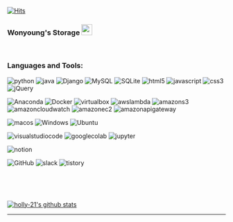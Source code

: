 [![Hits](https://hits.seeyoufarm.com/api/count/incr/badge.svg?url=https%3A%2F%2Fgithub.com%2Fholly-21%2Fhit-counter&count_bg=%233DC841&title_bg=%23555555&icon=&icon_color=%23E7E7E7&title=hits&edge_flat=false)](https://hits.seeyoufarm.com)



### Wonyoung's Storage <a href="https://github.com/holly-21"><img src="https://media.giphy.com/media/hvRJCLFzcasrR4ia7z/giphy.gif" width="25px"></a>

<!-- ## I'm a student, and a software engineer!
- 🌱 I'm currently woking on a [TEAMLAB](https://www.notion.so/TEAMLAB-d690ca4b3f4d44449520ed21e9b51739)!
- 🙃 I'm currently learning everything!
- 👥 I'm looking to collaborate with other content creators.
<br/>

### Connect with me:
[![Notion Badge](http://img.shields.io/badge/-PORTFOLIO-F6F6F6?style=flat-square&logo=notion&logoColor=black&link=https://crystalline-telescope-3c1.notion.site/Wonyoung-Park-662a88460461455e8063b684c7957a61)](링크)
[![GitHub Badge](http://img.shields.io/badge/-GitHub%20CV-000000?style=flat-square&logo=github&link=https://holly-21.github.io/)](https://holly-21.github.io/)
-->
<br/>

### Languages and Tools:
![python](https://img.shields.io/badge/python-ffffff?style=for-the-badge&logo=python)
![java](https://img.shields.io/badge/Java-ED8B00?style=for-the-badge&logo=openjdk&logoColor=white)
![Django](https://img.shields.io/badge/Django-092E20?style=for-the-badge&logo=Django)
![MySQL](https://img.shields.io/badge/MySQL-4479A1?style=for-the-badge&logo=MySQL&logoColor=white)
![SQLite](https://img.shields.io/badge/SQLite-003B57?style=for-the-badge&logo=sqlite)
![html5](https://img.shields.io/badge/html5-E34F26?style=for-the-badge&logo=html5&logoColor=white)
![javascript](https://img.shields.io/badge/javascript-F7DF1E?style=for-the-badge&logo=javascript&logoColor=white)
![css3](https://img.shields.io/badge/css3-1572B6?style=for-the-badge&logo=css3)
![jQuery](https://img.shields.io/badge/jQuery-0769AD?style=for-the-badge&logo=jQuery)

<!--
![Vue.js](https://img.shields.io/badge/Vue.js-4FC08D?style=for-the-badge&logo=Vue.js&logoColor=white)
![Node.js](https://img.shields.io/badge/Node.js-ffffff?style=for-the-badge&logo=Node.js)
![express](https://img.shields.io/badge/express-000000?style=for-the-badge&logo=express&logoColor=white)
![C++](https://img.shields.io/badge/C++-00599C?style=for-the-badge&logo=C++)
![mongodb](https://img.shields.io/badge/mongodb-ffffff?style=for-the-badge&logo=mongodb)
-->

![Anaconda](https://img.shields.io/badge/Anaconda-ffffff?style=for-the-badge&logo=Anaconda)
![Docker](https://img.shields.io/badge/Docker-2496ED?style=for-the-badge&logo=Docker&logoColor=white)
![virtualbox](https://img.shields.io/badge/virtualbox-183A61?style=for-the-badge&logo=virtualbox)
![awslambda](https://img.shields.io/badge/awslambda-FF9900?style=for-the-badge&logo=awslambda&logoColor=white)
![amazons3](https://img.shields.io/badge/amazons3-569A31?style=for-the-badge&logo=amazons3&logoColor=white)
![amazoncloudwatch](https://img.shields.io/badge/amazoncloudwatch-FF4F8B?style=for-the-badge&logo=amazoncloudwatch&logoColor=white)
![amazonec2](https://img.shields.io/badge/amazonec2-FF9900?style=for-the-badge&logo=amazonec2&logoColor=white)
![amazonapigateway](https://img.shields.io/badge/amazonapigateway-FF4F8B?style=for-the-badge&logo=amazonapigateway&logoColor=white)

![macos](https://img.shields.io/badge/macos-000000?style=for-the-badge&logo=macos)
![Windows](https://img.shields.io/badge/Windows-0078D6?style=for-the-badge&logo=Windows)
![Ubuntu](https://img.shields.io/badge/Ubuntu-ffffff?style=for-the-badge&logo=Ubuntu)

![visualstudiocode](https://img.shields.io/badge/visualstudiocode-007ACC?style=for-the-badge&logo=visualstudiocode)
![googlecolab](https://img.shields.io/badge/googlecolab-ffffff?style=for-the-badge&logo=googlecolab)
![jupyter](https://img.shields.io/badge/jupyter-ffffff?style=for-the-badge&logo=jupyter)

![notion](https://img.shields.io/badge/notion-000000?style=for-the-badge&logo=notion)
<!--![Git](https://img.shields.io/badge/Git-F05032?style=for-the-badge&logo=Git&logoColor=white)-->
![GitHub](https://img.shields.io/badge/GitHub-181717?style=for-the-badge&logo=GitHub)
![slack](https://img.shields.io/badge/slack-4A154B?style=for-the-badge&logo=slack)
![tistory](https://img.shields.io/badge/tistory-000000?style=for-the-badge&logo=tistory)

<br/>
<br/>
<br/>

[![holly-21's github stats](https://github-readme-stats.vercel.app/api?username=holly-21)](https://github.com/anuraghazra/github-readme-stats)

<hr>
